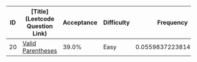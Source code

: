 |ID|[Title](Leetcode Question Link)|Acceptance|Difficulty|Frequency|
|----|-----|----|---|---|
|20|[Valid Parentheses]( https://leetcode.com/problems/valid-parentheses)|39.0%|Easy|0.055983722381420686|
